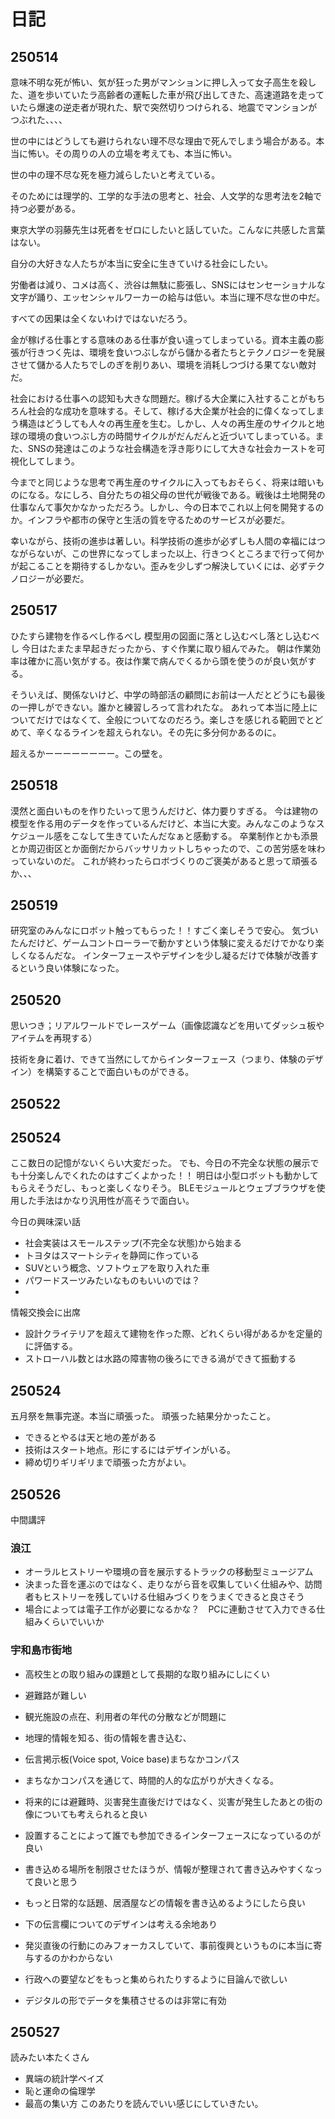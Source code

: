 # 日記

## 250514

意味不明な死が怖い、気が狂った男がマンションに押し入って女子高生を殺した、道を歩いていたラ高齢者の運転した車が飛び出してきた、高速道路を走っていたら爆速の逆走者が現れた、駅で突然切りつけられる、地震でマンションがつぶれた、、、、

世の中にはどうしても避けられない理不尽な理由で死んでしまう場合がある。本当に怖い。その周りの人の立場を考えても、本当に怖い。

世の中の理不尽な死を極力減らしたいと考えている。

そのためには理学的、工学的な手法の思考と、社会、人文学的な思考法を2軸で持つ必要がある。

東京大学の羽藤先生は死者をゼロにしたいと話していた。こんなに共感した言葉はない。

自分の大好きな人たちが本当に安全に生きていける社会にしたい。

労働者は減り、コメは高く、渋谷は無駄に膨張し、SNSにはセンセーショナルな文字が踊り、エッセンシャルワーカーの給与は低い。本当に理不尽な世の中だ。

すべての因果は全くないわけではないだろう。

金が稼げる仕事とする意味のある仕事が食い違ってしまっている。資本主義の膨張が行きつく先は、環境を食いつぶしながら儲かる者たちとテクノロジーを発展させて儲かる人たちでしのぎを削りあい、環境を消耗しつづける果てない敵対だ。

社会における仕事への認知も大きな問題だ。稼げる大企業に入社することがもちろん社会的な成功を意味する。そして、稼げる大企業が社会的に偉くなってしまう構造はどうしても人々の再生産を生む。しかし、人々の再生産のサイクルと地球の環境の食いつぶし方の時間サイクルがだんだんと近づいてしまっている。また、SNSの発達はこのような社会構造を浮き彫りにして大きな社会カーストを可視化してしまう。

今までと同じような思考で再生産のサイクルに入ってもおそらく、将来は暗いものになる。なにしろ、自分たちの祖父母の世代が戦後である。戦後は土地開発の仕事なんて事欠かなかっただろう。しかし、今の日本でこれ以上何を開発するのか。インフラや都市の保守と生活の質を守るためのサービスが必要だ。

幸いながら、技術の進歩は著しい。科学技術の進歩が必ずしも人間の幸福にはつながらないが、この世界になってしまった以上、行きつくところまで行って何かが起こることを期待するしかない。歪みを少しずつ解決していくには、必ずテクノロジーが必要だ。

## 250517

ひたすら建物を作るべし作るべし
模型用の図面に落とし込むべし落とし込むべし
今日はたまたま早起きだったから、すぐ作業に取り組んでみた。
朝は作業効率は確かに高い気がする。夜は作業で病んでくるから頭を使うのが良い気がする。

そういえば、関係ないけど、中学の時部活の顧問にお前は一人だとどうにも最後の一押しができない。誰かと練習しろって言われたな。
あれって本当に陸上についてだけではなくて、全般についてなのだろう。楽しさを感じれる範囲でとどめて、辛くなるラインを超えられない。その先に多分何かあるのに。

超えるかーーーーーーーー。この壁を。

## 250518

漠然と面白いものを作りたいって思うんだけど、体力要りすぎる。
今は建物の模型を作る用のデータを作っているんだけど、本当に大変。みんなこのようなスケジュール感をこなして生きていたんだなぁと感動する。
卒業制作とかも添景とか周辺街区とか面倒だからバッサリカットしちゃったので、この苦労感を味わっていないのだ。
これが終わったらロボづくりのご褒美があると思って頑張るか、、、

## 250519

研究室のみんなにロボット触ってもらった！！すごく楽しそうで安心。
気づいたんだけど、ゲームコントローラーで動かすという体験に変えるだけでかなり楽しくなるんだな。
インターフェースやデザインを少し凝るだけで体験が改善するという良い体験になった。

## 250520
思いつき；リアルワールドでレースゲーム（画像認識などを用いてダッシュ板やアイテムを再現する）

技術を身に着け、できて当然にしてからインターフェース（つまり、体験のデザイン）を構築することで面白いものができる。

## 250522

## 250524

ここ数日の記憶がないくらい大変だった。
でも、今日の不完全な状態の展示でも十分楽しんでくれたのはすごくよかった！！
明日は小型ロボットも動かしてもらえそうだし、もっと楽しくなりそう。
BLEモジュールとウェブブラウザを使用した手法はかなり汎用性が高そうで面白い。

今日の興味深い話

- 社会実装はスモールステップ(不完全な状態)から始まる
- トヨタはスマートシティを静岡に作っている
- SUVという概念、ソフトウェアを取り入れた車
- パワードスーツみたいなものもいいのでは？
- 
情報交換会に出席

- 設計クライテリアを超えて建物を作った際、どれくらい得があるかを定量的に評価する。
- ストローハル数とは水路の障害物の後ろにできる渦ができて振動する

## 250524

五月祭を無事完遂。本当に頑張った。
頑張った結果分かったこと。

- できるとやるは天と地の差がある
- 技術はスタート地点。形にするにはデザインがいる。
- 締め切りギリギリまで頑張った方がよい。

## 250526

中間講評

### 浪江

- オーラルヒストリーや環境の音を展示するトラックの移動型ミュージアム
- 決まった音を運ぶのではなく、走りながら音を収集していく仕組みや、訪問者もヒストリーを残していける仕組みづくりをうまくできると良さそう
- 場合によっては電子工作が必要になるかな？　PCに連動させて入力できる仕組みくらいでいいか

###  宇和島市街地

- 高校生との取り組みの課題として長期的な取り組みにしにくい
- 避難路が難しい
- 観光施設の点在、利用者の年代の分散などが問題に
- 地理的情報を知る、街の情報を書き込む、
- 伝言掲示板(Voice spot, Voice base)まちなかコンパス
- まちなかコンパスを通じて、時間的人的な広がりが大きくなる。

- 将来的には避難時、災害発生直後だけではなく、災害が発生したあとの街の像についても考えられると良い
- 設置することによって誰でも参加できるインターフェースになっているのが良い
- 書き込める場所を制限させたほうが、情報が整理されて書き込みやすくなって良いと思う
- もっと日常的な話題、居酒屋などの情報を書き込めるようにしたら良い
- 下の伝言欄についてのデザインは考える余地あり

- 発災直後の行動にのみフォーカスしていて、事前復興というものに本当に寄与するのかわからない
- 行政への要望などをもっと集められたりするように目論んで欲しい
- デジタルの形でデータを集積させるのは非常に有効

## 250527

読みたい本たくさん
- 異端の統計学ベイズ
- 恥と運命の倫理学
- 最高の集い方
このあたりを読んでいい感じにしていきたい。
